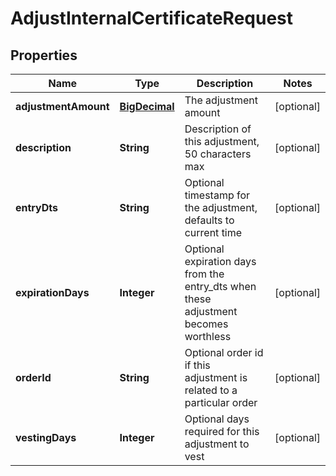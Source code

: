 
# AdjustInternalCertificateRequest

## Properties
Name | Type | Description | Notes
------------ | ------------- | ------------- | -------------
**adjustmentAmount** | [**BigDecimal**](BigDecimal.md) | The adjustment amount |  [optional]
**description** | **String** | Description of this adjustment, 50 characters max |  [optional]
**entryDts** | **String** | Optional timestamp for the adjustment, defaults to current time |  [optional]
**expirationDays** | **Integer** | Optional expiration days from the entry_dts when these adjustment becomes worthless |  [optional]
**orderId** | **String** | Optional order id if this adjustment is related to a particular order |  [optional]
**vestingDays** | **Integer** | Optional days required for this adjustment to vest |  [optional]



